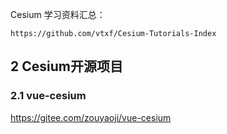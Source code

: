
Cesium 学习资料汇总：
```
https://github.com/vtxf/Cesium-Tutorials-Index
```

## 2 Cesium开源项目
### 2.1 vue-cesium
https://gitee.com/zouyaoji/vue-cesium